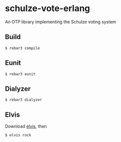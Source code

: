 # schulze-vote-erlang

An OTP library implementing the Schulze voting system

## Build

    $ rebar3 compile

## Eunit

    $ rebar3 eunit

## Dialyzer

    $ rebar3 dialyzer

## Elvis

Download [elvis](https://github.com/inaka/elvis), then

    $ elvis rock
